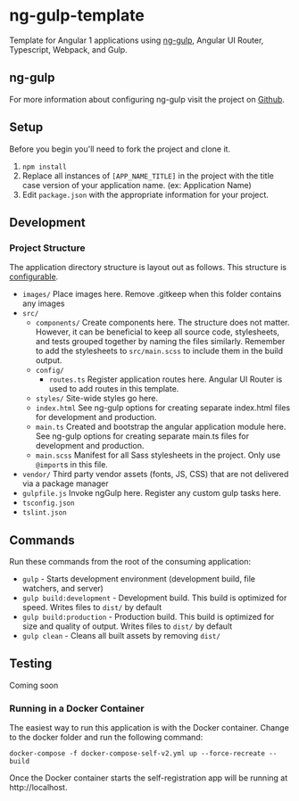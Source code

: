 # ng-gulp-template
Template for Angular 1 applications using [ng-gulp](https://github.com/jedwardhawkins/ng-gulp), Angular UI Router, 
Typescript, Webpack, and Gulp.  

## ng-gulp
For more information about configuring ng-gulp visit the project on [Github](https://github.com/jedwardhawkins/ng-gulp).

## Setup
Before you begin you'll need to fork the project and clone it.

1. `npm install`
2. Replace all instances of `[APP_NAME_TITLE]` in the project with the title case version of your application name. 
(ex: Application Name)
3. Edit `package.json` with the appropriate information for your project.

## Development
### Project Structure
The application directory structure is layout out as follows. This structure is [configurable](#ng-gulp).
* `images/` Place images here. Remove .gitkeep when this folder contains any images
* `src/`
  * `components/` Create components here. The structure does not matter. However, it can be beneficial to keep all 
  source code, stylesheets, and tests grouped together by naming the files similarly. Remember to add the stylesheets to
  `src/main.scss` to include them in the build output.
  * `config/`
    * `routes.ts` Register application routes here. Angular UI Router is used to add routes in this template.
  * `styles/` Site-wide styles go here.
  * `index.html` See ng-gulp options for creating separate index.html files for development and production.
  * `main.ts` Created and bootstrap the angular application module here. See ng-gulp options for creating separate 
  main.ts files for development and production.
  * `main.scss` Manifest for all Sass stylesheets in the project. Only use `@import`s in this file.
* `vendor/` Third party vendor assets (fonts, JS, CSS) that are not delivered via a package manager
* `gulpfile.js` Invoke ngGulp here. Register any custom gulp tasks here.
* `tsconfig.json`
* `tslint.json`

## Commands
Run these commands from the root of the consuming application:
* `gulp` - Starts development environment (development build, file watchers, and server)
* `gulp build:development` - Development build. This build is optimized for speed. Writes files to `dist/` by 
default
* `gulp build:production` - Production build. This build is optimized for size and quality of output. Writes 
files to `dist/` by default
* `gulp clean` - Cleans all built assets by removing `dist/`

## Testing
Coming soon

### Running in a Docker Container

The easiest way to run this application is with the Docker container.  Change to the docker folder and run the following command:

```
docker-compose -f docker-compose-self-v2.yml up --force-recreate --build
```

Once the Docker container starts the self-registration app will be running at http://localhost.

